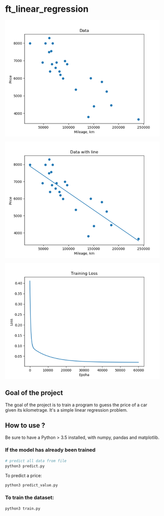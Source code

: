 # ft_linear_regression

![Screenshots](https://github.com/Slava203/school_21/blob/master/ft_linear_regression/TrainingPlots/Data%20plot.png)

![Screenshots](https://github.com/Slava203/school_21/blob/master/ft_linear_regression/TrainingPlots/Data%20with%20line.png)

![Screenshots](https://github.com/Slava203/school_21/blob/master/ft_linear_regression/TrainingPlots/Training%20Loss.png)

## Goal of the project

The goal of the project is to train a program to guess the price of a car given its kilometrage. It's a simple linear regression problem.

## How to use ?

Be sure to have a Python > 3.5 installed, with numpy, pandas and matplotlib.

### If the model has already been trained

```sh
# predict all data from file
python3 predict.py
```
To predict a price:

```sh
python3 predict_value.py
```

### To train the dataset:

```sh
python3 train.py
```
